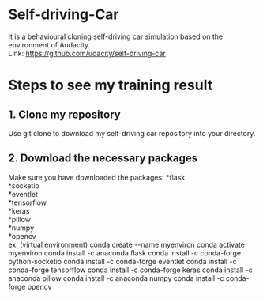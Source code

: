 # Self-driving-Car
It is a behavioural cloning self-driving car simulation based on the environment of Audacity. <br />
Link: https://github.com/udacity/self-driving-car <br />

# Steps to see my training result
## 1. Clone my repository ##
Use git clone to download my self-driving car repository into your directory. <br />
## 2. Download the necessary packages ##
Make sure you have downloaded the packages:
*flask <br />
*socketio <br />
*eventlet <br />
*tensorflow <br />
*keras <br />
*pillow <br />
*numpy <br />
*opencv <br />
ex. (virtual environment)
conda create --name myenviron
conda activate myenviron
conda install -c anaconda flask
conda install -c conda-forge python-socketio
conda install -c conda-forge eventlet
conda install -c conda-forge tensorflow
conda install -c conda-forge keras
conda install -c anaconda pillow
conda install -c anaconda numpy
conda install -c conda-forge opencv


